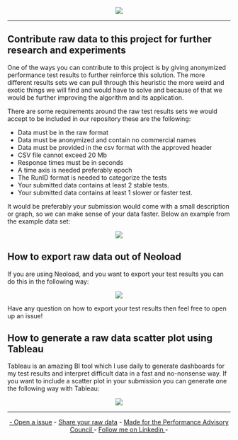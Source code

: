 <!-- LOGO -->
<p align="center">
  <img src="https://github.com/JoeyHendricks/automated-performance-test-result-analysis/blob/master/media/images/banner.png?raw=true"/>
</p>

___

## Contribute raw data to this project for further research and experiments

One of the ways you can contribute to this project is by giving anonymized performance test results to further reinforce
this solution. The more different results sets we can pull through this heuristic the more weird and exotic things 
we will find and would have to solve and because of that we would be further improving the algorithm and its application.

There are some requirements around the raw test results sets we would accept to be included in our repository these 
are the following:

- Data must be in the raw format
- Data must be anonymized and contain no commercial names 
- Data must be provided in the csv format with the approved header
- CSV file cannot exceed 20 Mb
- Response times must be in seconds
- A time axis is needed preferably epoch
- The RunID format is needed to categorize the tests
- Your submitted data contains at least 2 stable tests.
- Your submitted data contains at least 1 slower or faster test.

It would be preferably your submission would come with a small description or graph, so we can make sense of your 
data faster. Below an example from the example data set:

<!-- Example raw data scatter plot -->
<p align="center">
    <img src="https://github.com/JoeyHendricks/automated-performance-test-result-analysis/blob/master/media/images/raw-data-scatter-plot_raw-performance-test-data-001.png?raw=true"/>
</p>

## How to export raw data out of Neoload

If you are using Neoload, and you want to export your test results you can do this in the following way:

<!-- Neoload export instructions -->
<p align="center">
    <img src="https://github.com/JoeyHendricks/automated-performance-test-result-analysis/blob/master/media/gif/neoload-export-raw-data-instructions.gif?raw=true"/>
</p>

Have any question on how to export your test results then feel free to open up an issue!

## How to generate a raw data scatter plot using Tableau

Tableau is an amazing BI tool which I use daily to generate dashboards for my test results and interpret difficult 
data in a fast and no-nonsense way. If you want to include a scatter plot in your submission you can generate one
the following way with Tableau:

<p align="center">
    <img src="https://github.com/JoeyHendricks/automated-performance-test-result-analysis/blob/master/media/gif/tableau-scatter-plot-instructions.gif?raw=true"/>
</p>

___
<!-- FOOTER -->
<p align="center">
    <a href="https://github.com/JoeyHendricks/automated-performance-test-result-analysis/issues">- Open a issue</a> -
    <a href="https://github.com/JoeyHendricks/automated-performance-test-result-analysis/blob/master/texts/contributing_data.md"> Share your raw data</a> -
    <a href="https://events.tricentis.com/pac/home">Made for the Performance Advisory Council </a> -
    <a href="https://www.linkedin.com/in/joey-hendricks/">Follow me on Linkedin </a> -
</p>

